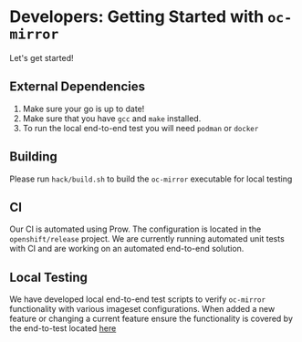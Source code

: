 Developers: Getting Started with `oc-mirror`
====

Let's get started!

## External Dependencies
1. Make sure your go is up to date!
2. Make sure that you have `gcc` and `make` installed.
3. To run the local end-to-end test you will need `podman` or `docker`

## Building

Please run `hack/build.sh` to build the `oc-mirror` executable for local testing
## CI

Our CI is automated using Prow. The configuration is located in the `openshift/release` project.
We are currently running automated unit tests with CI and are working on an automated end-to-end solution.

## Local Testing

We have developed local end-to-end test scripts to verify `oc-mirror` functionality with various imageset configurations.
When added a new feature or changing a current feature ensure the functionality is covered by the end-to-test located [here](../test/../../test/e2e-simple.sh)




